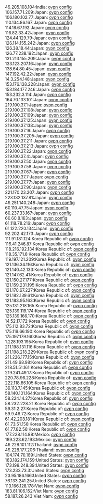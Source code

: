49.205.108.104:India: [ovpn config](vpn/49_205_108_104.ovpn)  
106.157.71.209:Japan: [ovpn config](vpn/106_157_71_209.ovpn)  
106.180.102.77:Japan: [ovpn config](vpn/106_180_102_77.ovpn)  
110.134.86.167:Japan: [ovpn config](vpn/110_134_86_167.ovpn)  
114.18.67.192:Japan: [ovpn config](vpn/114_18_67_192.ovpn)  
116.82.33.42:Japan: [ovpn config](vpn/116_82_33_42.ovpn)  
124.44.129.79:Japan: [ovpn config](vpn/124_44_129_79.ovpn)  
126.114.155.242:Japan: [ovpn config](vpn/126_114_155_242.ovpn)  
126.38.18.44:Japan: [ovpn config](vpn/126_38_18_44.ovpn)  
126.77.238.192:Japan: [ovpn config](vpn/126_77_238_192.ovpn)  
131.213.155.209:Japan: [ovpn config](vpn/131_213_155_209.ovpn)  
133.123.207.16:Japan: [ovpn config](vpn/133_123_207_16.ovpn)  
138.64.80.45:Japan: [ovpn config](vpn/138_64_80_45.ovpn)  
147.192.42.22:Japan: [ovpn config](vpn/147_192_42_22.ovpn)  
14.3.254.148:Japan: [ovpn config](vpn/14_3_254_148.ovpn)  
153.176.138.228:Japan: [ovpn config](vpn/153_176_138_228.ovpn)  
153.184.177.246:Japan: [ovpn config](vpn/153_184_177_246.ovpn)  
153.232.3.114:Japan: [ovpn config](vpn/153_232_3_114.ovpn)  
164.70.133.101:Japan: [ovpn config](vpn/164_70_133_101.ovpn)  
219.100.37.1:Japan: [ovpn config](vpn/219_100_37_1.ovpn)  
219.100.37.108:Japan: [ovpn config](vpn/219_100_37_108.ovpn)  
219.100.37.109:Japan: [ovpn config](vpn/219_100_37_109.ovpn)  
219.100.37.125:Japan: [ovpn config](vpn/219_100_37_125.ovpn)  
219.100.37.138:Japan: [ovpn config](vpn/219_100_37_138.ovpn)  
219.100.37.19:Japan: [ovpn config](vpn/219_100_37_19.ovpn)  
219.100.37.205:Japan: [ovpn config](vpn/219_100_37_205.ovpn)  
219.100.37.211:Japan: [ovpn config](vpn/219_100_37_211.ovpn)  
219.100.37.213:Japan: [ovpn config](vpn/219_100_37_213.ovpn)  
219.100.37.22:Japan: [ovpn config](vpn/219_100_37_22.ovpn)  
219.100.37.4:Japan: [ovpn config](vpn/219_100_37_4.ovpn)  
219.100.37.50:Japan: [ovpn config](vpn/219_100_37_50.ovpn)  
219.100.37.58:Japan: [ovpn config](vpn/219_100_37_58.ovpn)  
219.100.37.67:Japan: [ovpn config](vpn/219_100_37_67.ovpn)  
219.100.37.7:Japan: [ovpn config](vpn/219_100_37_7.ovpn)  
219.100.37.77:Japan: [ovpn config](vpn/219_100_37_77.ovpn)  
219.100.37.90:Japan: [ovpn config](vpn/219_100_37_90.ovpn)  
221.170.23.207:Japan: [ovpn config](vpn/221_170_23_207.ovpn)  
223.132.137.81:Japan: [ovpn config](vpn/223_132_137_81.ovpn)  
49.251.140.248:Japan: [ovpn config](vpn/49_251_140_248.ovpn)  
60.110.47.75:Japan: [ovpn config](vpn/60_110_47_75.ovpn)  
60.237.33.167:Japan: [ovpn config](vpn/60_237_33_167.ovpn)  
60.60.8.163:Japan: [ovpn config](vpn/60_60_8_163.ovpn)  
61.118.78.216:Japan: [ovpn config](vpn/61_118_78_216.ovpn)  
61.122.220.134:Japan: [ovpn config](vpn/61_122_220_134.ovpn)  
92.202.42.173:Japan: [ovpn config](vpn/92_202_42_173.ovpn)  
111.91.181.124:Korea Republic of: [ovpn config](vpn/111_91_181_124.ovpn)  
116.41.246.87:Korea Republic of: [ovpn config](vpn/116_41_246_87.ovpn)  
118.216.192.134:Korea Republic of: [ovpn config](vpn/118_216_192_134.ovpn)  
118.35.171.6:Korea Republic of: [ovpn config](vpn/118_35_171_6.ovpn)  
119.197.121.209:Korea Republic of: [ovpn config](vpn/119_197_121_209.ovpn)  
121.136.34.116:Korea Republic of: [ovpn config](vpn/121_136_34_116.ovpn)  
121.140.42.133:Korea Republic of: [ovpn config](vpn/121_140_42_133.ovpn)  
121.147.62.41:Korea Republic of: [ovpn config](vpn/121_147_62_41.ovpn)  
121.150.27.177:Korea Republic of: [ovpn config](vpn/121_150_27_177.ovpn)  
121.159.231.195:Korea Republic of: [ovpn config](vpn/121_159_231_195.ovpn)  
121.170.67.227:Korea Republic of: [ovpn config](vpn/121_170_67_227.ovpn)  
121.182.139.61:Korea Republic of: [ovpn config](vpn/121_182_139_61.ovpn)  
121.183.95.163:Korea Republic of: [ovpn config](vpn/121_183_95_163.ovpn)  
125.131.218.165:Korea Republic of: [ovpn config](vpn/125_131_218_165.ovpn)  
125.139.119.174:Korea Republic of: [ovpn config](vpn/125_139_119_174.ovpn)  
125.139.166.170:Korea Republic of: [ovpn config](vpn/125_139_166_170.ovpn)  
14.52.17.172:Korea Republic of: [ovpn config](vpn/14_52_17_172.ovpn)  
175.112.83.72:Korea Republic of: [ovpn config](vpn/175_112_83_72.ovpn)  
175.119.66.190:Korea Republic of: [ovpn config](vpn/175_119_66_190.ovpn)  
175.197.179.160:Korea Republic of: [ovpn config](vpn/175_197_179_160.ovpn)  
1.228.193.195:Korea Republic of: [ovpn config](vpn/1_228_193_195.ovpn)  
211.198.131.116:Korea Republic of: [ovpn config](vpn/211_198_131_116.ovpn)  
211.198.218.229:Korea Republic of: [ovpn config](vpn/211_198_218_229.ovpn)  
211.226.177.15:Korea Republic of: [ovpn config](vpn/211_226_177_15.ovpn)  
211.49.68.98:Korea Republic of: [ovpn config](vpn/211_49_68_98.ovpn)  
218.51.51.161:Korea Republic of: [ovpn config](vpn/218_51_51_161.ovpn)  
219.241.49.17:Korea Republic of: [ovpn config](vpn/219_241_49_17.ovpn)  
220.78.96.228:Korea Republic of: [ovpn config](vpn/220_78_96_228.ovpn)  
222.118.86.105:Korea Republic of: [ovpn config](vpn/222_118_86_105.ovpn)  
39.113.7.145:Korea Republic of: [ovpn config](vpn/39_113_7_145.ovpn)  
58.140.101.164:Korea Republic of: [ovpn config](vpn/58_140_101_164.ovpn)  
58.224.14.27:Korea Republic of: [ovpn config](vpn/58_224_14_27.ovpn)  
58.232.228.21:Korea Republic of: [ovpn config](vpn/58_232_228_21.ovpn)  
59.31.2.27:Korea Republic of: [ovpn config](vpn/59_31_2_27.ovpn)  
59.9.46.72:Korea Republic of: [ovpn config](vpn/59_9_46_72.ovpn)  
61.42.208.181:Korea Republic of: [ovpn config](vpn/61_42_208_181.ovpn)  
61.73.51.156:Korea Republic of: [ovpn config](vpn/61_73_51_156.ovpn)  
61.77.82.56:Korea Republic of: [ovpn config](vpn/61_77_82_56.ovpn)  
177.228.114.88:Mexico: [ovpn config](vpn/177_228_114_88.ovpn)  
189.223.62.193:Mexico: [ovpn config](vpn/189_223_62_193.ovpn)  
49.228.101.112:Thailand: [ovpn config](vpn/49_228_101_112.ovpn)  
49.228.177.206:Thailand: [ovpn config](vpn/49_228_177_206.ovpn)  
104.174.70.169:United States: [ovpn config](vpn/104_174_70_169.ovpn)  
163.182.174.159:United States: [ovpn config](vpn/163_182_174_159.ovpn)  
173.198.248.39:United States: [ovpn config](vpn/173_198_248_39.ovpn)  
173.233.73.3:United States: [ovpn config](vpn/173_233_73_3.ovpn)  
23.95.186.166:United States: [ovpn config](vpn/23_95_186_166.ovpn)  
76.133.241.25:United States: [ovpn config](vpn/76_133_241_25.ovpn)  
113.166.128.178:Viet Nam: [ovpn config](vpn/113_166_128_178.ovpn)  
183.81.106.152:Viet Nam: [ovpn config](vpn/183_81_106_152.ovpn)  
58.187.26.243:Viet Nam: [ovpn config](vpn/58_187_26_243.ovpn)  
